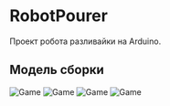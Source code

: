 # RobotPourer
Проект робота разливайки на Arduino. 

## Модель сборки

![Game](https://github.com/KiShiVi/RobotPourer/blob/main/media/model1.png)
![Game](https://github.com/KiShiVi/RobotPourer/blob/main/media/model2.png)
![Game](https://github.com/KiShiVi/RobotPourer/blob/main/media/model3.png)
![Game](https://github.com/KiShiVi/RobotPourer/blob/main/media/model4.png)

